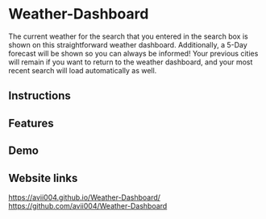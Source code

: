 # Weather-Dashboard

The current weather for the search that you entered in the search box is shown on this straightforward weather dashboard. Additionally, a 5-Day forecast will be shown so you can always be informed! Your previous cities will remain if you want to return to the weather dashboard, and your most recent search will load automatically as well.

## Instructions

## Features

## Demo 

## Website links
https://avii004.github.io/Weather-Dashboard/
https://github.com/avii004/Weather-Dashboard
